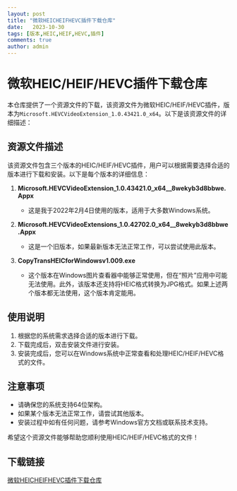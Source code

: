 ```yaml
---
layout: post
title: "微软HEICHEIFHEVC插件下载仓库"
date:   2023-10-30
tags: [版本,HEIC,HEIF,HEVC,插件]
comments: true
author: admin
---
```

# 微软HEIC/HEIF/HEVC插件下载仓库

本仓库提供了一个资源文件的下载，该资源文件为微软HEIC/HEIF/HEVC插件，版本为`Microsoft.HEVCVideoExtension_1.0.43421.0_x64`。以下是该资源文件的详细描述：

## 资源文件描述

该资源文件包含三个版本的HEIC/HEIF/HEVC插件，用户可以根据需要选择合适的版本进行下载和安装。以下是每个版本的详细信息：

1. **Microsoft.HEVCVideoExtension_1.0.43421.0_x64__8wekyb3d8bbwe.Appx**
   - 这是我于2022年2月4日使用的版本，适用于大多数Windows系统。

2. **Microsoft.HEVCVideoExtensions_1.0.42702.0_x64__8wekyb3d8bbwe.Appx**
   - 这是一个旧版本，如果最新版本无法正常工作，可以尝试使用此版本。

3. **CopyTransHEICforWindowsv1.009.exe**
   - 这个版本在Windows图片查看器中能够正常使用，但在“照片”应用中可能无法使用。此外，该版本还支持将HEIC格式转换为JPG格式。如果上述两个版本都无法使用，这个版本肯定能用。

## 使用说明

1. 根据您的系统需求选择合适的版本进行下载。
2. 下载完成后，双击安装文件进行安装。
3. 安装完成后，您可以在Windows系统中正常查看和处理HEIC/HEIF/HEVC格式的文件。

## 注意事项

- 请确保您的系统支持64位架构。
- 如果某个版本无法正常工作，请尝试其他版本。
- 安装过程中如有任何问题，请参考Windows官方文档或联系技术支持。

希望这个资源文件能够帮助您顺利使用HEIC/HEIF/HEVC格式的文件！

## 下载链接

[微软HEICHEIFHEVC插件下载仓库](https://pan.quark.cn/s/6135879ac0cc)